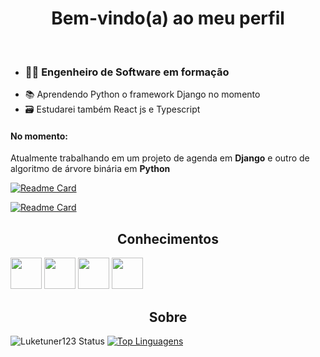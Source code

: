  
<h1 align="center"> Bem-vindo(a) ao meu perfil</h1>
<br>

<ul>
 <li> <h3> 👨‍💻 Engenheiro de Software em formação</h3> </li>
 <li> 📚 Aprendendo Python o framework Django no momento </li>
 <li> 🗃 Estudarei também React js e Typescript</li>
</ul>

####  No momento: 

Atualmente trabalhando em um projeto de agenda em **Django** e outro de algoritmo de árvore binária em **Python**

[![Readme Card](https://github-readme-stats.vercel.app/api/pin/?username=Luketuner123&repo=ProjetoAgenda)](https://github.com/Luketuner123/ProjetoAgenda.git)

[![Readme Card](https://github-readme-stats.vercel.app/api/pin/?username=Luketuner123&repo=arvorebinaria)](https://github.com/Luketuner123/arvorebinaria.git)


<h2 align="center">Conhecimentos </h2>

<img src="https://camo.githubusercontent.com/0fd2667849df9f18b863a2fc9fdf275d28c0e69bae657009213dbbba08295d02/68747470733a2f2f7261772e6769746875622e636f6d2f436972636c6543492d5075626c69632f63696d672d707974686f6e2f6d61737465722f696d672f636972636c652d707974686f6e2e7376673f73616e6974697a653d74727565" width=50/> <img src="https://icon-library.com/images/django-icon/django-icon-0.jpg" width=50/> <img src="https://cdn-icons-png.flaticon.com/512/919/919827.png" width=50/> <img src="https://cdn-icons-png.flaticon.com/512/919/919826.png" width=50/>

<h2 align="center">Sobre </h2>

![Luketuner123 Status](https://github-readme-stats.vercel.app/api?username=Luketuner123&show_icons=true)
[![Top Linguagens](https://github-readme-stats.vercel.app/api/top-langs/?username=Luketuner123&layout=compact)](https://github.com/anuraghazra/github-readme-stats)

<!--
**Luketuner123/Luketuner123** is a ✨ _special_ ✨ repository because its `README.md` (this file) appears on your GitHub profile.

Here are some ideas to get you started:

- 🔭 I’m currently working on ...
- 🌱 I’m currently learning ...
- 👯 I’m looking to collaborate on ...
- 🤔 I’m looking for help with ...
- 💬 Ask me about ...
- 📫 How to reach me: ...
- 😄 Pronouns: ...
- ⚡ Fun fact: ...
-->
